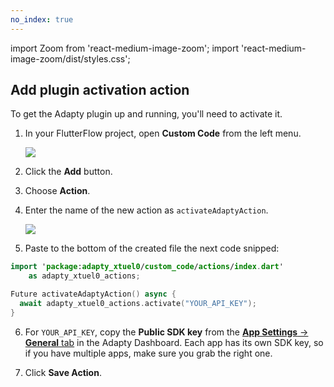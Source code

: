 ```yaml
---
no_index: true 
---
```


import Zoom from 'react-medium-image-zoom';
import 'react-medium-image-zoom/dist/styles.css';

## Add plugin activation action

To get the Adapty plugin up and running, you'll need to activate it.

1. In your FlutterFlow project, open **Custom Code** from the left menu.

   <Zoom>
     <img src={require('../FF_img/custom_code.webp').default}
     style={{
       border: '1px solid #727272', /* border width and color */
       width: '700px', /* image width */
       display: 'block', /* for alignment */
       margin: '0 auto' /* center alignment */
     }}
   />
   </Zoom>

2. Click the **Add** button.

   <!--- <Zoom>
     <img src={require('../FF_img/activate.webp').default}
     style={{
       border: '1px solid #727272', /* border width and color */
       width: '700px', /* image width */
       display: 'block', /* for alignment */
       margin: '0 auto' /* center alignment */
     }}
   />
   </Zoom> --->

3. Choose **Action**.

4. Enter the name of the new action as `activateAdaptyAction`.

   <Zoom>
     <img src={require('../FF_img/add-activateAdaptyAction.webp').default}
     style={{
       border: 'none', /* border width and color */
       width: '700px', /* image width */
       display: 'block', /* for alignment */
       margin: '0 auto' /* center alignment */
     }}
   />
   </Zoom>

5. Paste to the bottom of the created file the next code snipped:

```swift
import 'package:adapty_xtuel0/custom_code/actions/index.dart'
    as adapty_xtuel0_actions;

Future activateAdaptyAction() async {
  await adapty_xtuel0_actions.activate("YOUR_API_KEY");
}
```

6. For  `YOUR_API_KEY`, copy the **Public SDK key** from the [**App Settings** -> **General** tab](https://app.adapty.io/settings/general) in the Adapty Dashboard. Each app has its own SDK key, so if you have multiple apps, make sure you grab the right one. 

7. Click **Save Action**.
